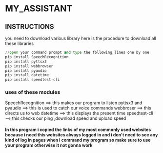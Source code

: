 # MY_ASSISTANT

## INSTRUCTIONS
you need to download various library
here is the procedure to download all these libraries
```python
//open your command prompt and type the following lines one by one
pip install SpeechRecognition
pip install pyttsx3
pip install webbrowser
pip install pyaudio
pip install datetime
pip install speedtest-cli
```
### uses of these modules
SpeechRecognition   ==> this makes our program to listen
pyttsx3 and pyaudio ==> this is used to catch our voice commands
webbroser           ==> this directs us to web
datetime            ==> this displays the present time
speedtest-cli       ==> this checks our ping ,download speed and upload speed

#### In this program i copied the links of my most commonly used websites because i need this websites always logged in and i don't need to see any kind of log in pages when i command my program so make sure to use your program otherwise it not gonna work 

